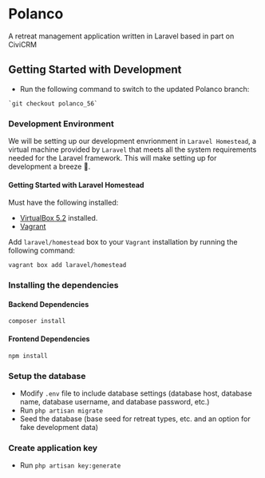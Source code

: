 # Polanco
A retreat management application written in Laravel based in part on CiviCRM

## Getting Started with Development

* Run the following command to switch to the updated Polanco branch:
```
`git checkout polanco_56`
```

### Development Environment
We will be setting up our development envrionment in `Laravel Homestead`, a virtual machine provided by `Laravel` that meets all the system requirements needed for the Laravel framework. This will make setting up for development a breeze 💨.

#### Getting Started with Laravel Homestead
Must have the following installed:
* [VirtualBox 5.2](https://www.virtualbox.org/wiki/Downloads) installed.
* [Vagrant](https://www.vagrantup.com/downloads.html)

Add `laravel/homestead` box to your `Vagrant` installation by running the following command:
```
vagrant box add laravel/homestead
```

### Installing the dependencies
#### Backend Dependencies
```
composer install
```
#### Frontend Dependencies
```
npm install
```

### Setup the database
* Modify `.env` file to include database settings (database host, database name, database username, and database password, etc.)
* Run `php artisan migrate`
* Seed the database (base seed for retreat types, etc. and an option for fake development data) 

### Create application key
* Run `php artisan key:generate`
